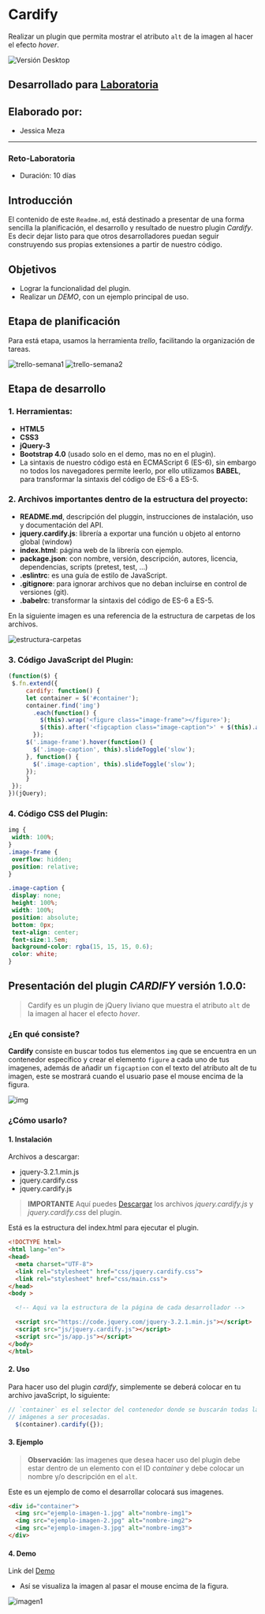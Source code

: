 # Cardify
Realizar un plugin que permita mostrar el atributo `alt` de la imagen al hacer el efecto _hover_.

![Versión Desktop](https://user-images.githubusercontent.com/32288071/37637455-eb2b472a-2bd5-11e8-95f2-918a5345b2e1.png)

## Desarrollado para [Laboratoria](http://www.laboratoria.la/)

## Elaborado por:

* Jessica Meza

******

### Reto-Laboratoria

* Duración: 10 días

## Introducción
El contenido de este `Readme.md`, está destinado a presentar de una forma sencilla la planificación, el desarrollo y resultado de nuestro plugin _Cardify_. Es decir dejar listo para que otros desarrolladores puedan seguir construyendo sus propias extensiones a partir de nuestro código.

## Objetivos

* Lograr la funcionalidad del plugin.
* Realizar un _DEMO_, con un ejemplo principal de uso.

## Etapa de planificación

Para está etapa, usamos la herramienta _trello_, facilitando la organización de tareas.

![trello-semana1](public/assets/docs/trello-semana-1.png)
![trello-semana2](public/assets/docs/trello-semana-2.png)

## Etapa de desarrollo

### 1. Herramientas:

* __HTML5__
* __CSS3__
* __jQuery-3__
* __Bootstrap 4.0__ (usado solo en el demo, mas no en el plugin).
* La sintaxis de nuestro código está en ECMAScript 6 (ES-6), sin embargo no todos los navegadores permite leerlo, por ello utilizamos __BABEL__, para transformar la sintaxis del código de ES-6 a ES-5.

### 2. Archivos importantes dentro de la estructura del proyecto:

* __README.md__, descripción del pluggin, instrucciones de instalación, uso y documentación del API.
* __jquery.cardify.js__: librería a exportar una función u objeto al entorno global (window)
* __index.html__: página web de la librería con ejemplo.
* __package.json__: con nombre, versión, descripción, autores, licencia, dependencias, scripts (pretest, test, ...)
* __.eslintrc__: es una guía de estilo de JavaScript.
* __.gitignore__: para ignorar archivos que no deban incluirse en control de versiones (git).
* __.babelrc__: transformar la sintaxis del código de ES-6 a ES-5.

En la siguiente imagen es una referencia de la estructura de carpetas de los archivos.

![estructura-carpetas](public/assets/docs/estructura.PNG)

### 3. Código JavaScript del Plugin: 

 ```js
(function($) {
  $.fn.extend({ 
	  cardify: function() {  
      let container = $('#container');
      container.find('img')
        .each(function() {     	           
          $(this).wrap('<figure class="image-frame"></figure>');
          $(this).after('<figcaption class="image-caption">' + $(this).attr('alt') + '</figcaption>');       
        });  
      $('.image-frame').hover(function() {
        $('.image-caption', this).slideToggle('slow');
      }, function() {
        $('.image-caption', this).slideToggle('slow');
      });
	  }  
  });
})(jQuery);

 ```
### 4. Código CSS del Plugin: 

 ```css
img {
  width: 100%;
}
.image-frame {
  overflow: hidden;
  position: relative;
}

.image-caption {
  display: none;
  height: 100%;
  width: 100%;
  position: absolute;
  bottom: 0px;
  text-align: center;
  font-size:1.5em;
  background-color: rgba(15, 15, 15, 0.6);
  color: white;
}
 ```
## Presentación del plugin _CARDIFY_ versión 1.0.0:

> Cardify es un plugin de jQuery liviano que muestra el atributo `alt` de la imagen al hacer el efecto _hover_. 

### ¿En qué consiste?

__Cardify__ consiste en buscar todos tus elementos `img` que se encuentra en un contenedor específico y crear el elemento `figure` a cada uno de tus imagenes, además de añadir un `figcaption` con el texto del atributo alt de tu imagen, este se mostrará cuando el usuario pase el mouse encima de la figura.

![img](public/assets/docs/explicacion.png)

### ¿Cómo usarlo?

#### **1. Instalación**

Archivos a descargar:
* jquery-3.2.1.min.js
* jquery.cardify.css
* jquery.cardify.js

> __IMPORTANTE__ Aquí puedes [Descargar](https://drive.google.com/drive/folders/1TPfP9c3_I_1ynnlb_55HHUlEBlanLE7i?usp=sharing
) los archivos _jquery.cardify.js_ y _jquery.cardify.css_ del plugin.



Está es la estructura del index.html para ejecutar el plugin.

```html
<!DOCTYPE html>
<html lang="en">
<head>
  <meta charset="UTF-8">
  <link rel="stylesheet" href="css/jquery.cardify.css">
  <link rel="stylesheet" href="css/main.css">
</head>
<body >

  <!-- Aqui va la estructura de la página de cada desarrollador -->

  <script src="https://code.jquery.com/jquery-3.2.1.min.js"></script>  
  <script src="js/jquery.cardify.js"></script>
  <script src="js/app.js"></script>
</body>
</html>
```

#### **2. Uso**

Para hacer uso del plugin _cardify_, simplemente se deberá colocar en tu archivo javaScript, lo siguiente:

```js
// `container` es el selector del contenedor donde se buscarán todas las
// imágenes a ser procesadas.
  $(container).cardify({});
```

#### **3. Ejemplo**

> __Observación__: las imagenes que desea hacer uso del plugin debe estar dentro de un elemento con el ID _container_ y debe colocar un nombre y/o descripción en el `alt`.

Este es un ejemplo de como el desarrollar colocará sus imagenes.

```html
<div id="container">
  <img src="ejemplo-imagen-1.jpg" alt="nombre-img1">
  <img src="ejemplo-imagen-2.jpg" alt="nombre-img2">
  <img src="ejemplo-imagen-3.jpg" alt="nombre-img3"> 
</div>
```

#### **4. Demo**

Link del [Demo](https://natalyoc.github.io/cardify/public/index.html) 

* Así se visualiza la imagen al pasar el mouse encima de la figura.

![imagen1](public/assets/docs/ejemplo.png)


